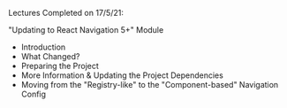 Lectures Completed on 17/5/21:

"Updating to React Navigation 5+" Module
* Introduction
* What Changed?
* Preparing the Project
* More Information & Updating the Project Dependencies
* Moving from the "Registry-like" to the "Component-based" Navigation Config